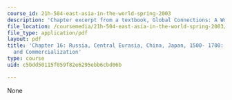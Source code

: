```yaml
---
course_id: 21h-504-east-asia-in-the-world-spring-2003
description: 'Chapter excerpt from a textbook, Global Connections: A World History.'
file_location: /coursemedia/21h-504-east-asia-in-the-world-spring-2003/c5bdd50115f059f82e6295ebb6cbd06b_perdue_16.pdf
file_type: application/pdf
layout: pdf
title: 'Chapter 16: Russia, Central Eurasia, China, Japan, 1500- 1700: Centralization
  and Commercialization'
type: course
uid: c5bdd50115f059f82e6295ebb6cbd06b

---
```

None